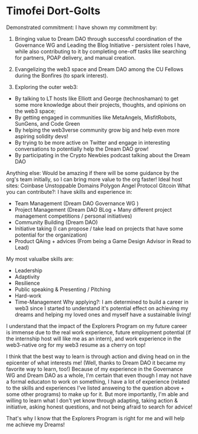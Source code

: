 # Timofei Dort-Golts

Demonstrated commitment: I have shown my commitment by:

1. Bringing value to Dream DAO through successful coordination of the Governance WG and Leading the Blog Initiative - persistent roles I have, while also contributing to it by completing one-off tasks like searching for partners, POAP delivery, and manual creation.

2. Evangelizing the web3 space and Dream DAO among the CU Fellows during the Bonfires (to spark interest).

3. Exploring the outer web3:
- By talking to LT hosts like Elliott and George (technoshaman) to get some more knowledge about their projects, thoughts, and opinions on the web3 space;
- By getting engaged in communities like MetaAngels, MisfitRobots, SunGens, and Code Green
- By helping the web3verse community grow big and help even more aspiring solidity devs!
- By trying to be more active on Twitter and engage in interesting conversations to potentially help the Dream DAO grow!
- By participating in the Crypto Newbies podcast talking about the Dream DAO

Anything else: Would be amazing if there will be some guidance by the org's team initially, so I can bring more value to the org faster!
Ideal host sites: Coinbase
Unstoppable Domains
Polygon
Angel Protocol
Gitcoin
What you can contribute?: I have skills and experience in:
- Team Management (Dream DAO Governance WG )
- Project Management (Dream DAO BLog + Many different project management competitions / personal initiatives)
- Community Building (Dream DAO)
- Initiative taking (I can propose / take lead on projects that have some potential for the organization)
- Product QAing + advices (From being a Game Design Advisor in Read to Lead)

My most valualbe skills are:
- Leadership
- Adaptivity
- Resilience
- Public speaking & Presenting / Pitching
- Hard-work
- Time-Management
Why applying?: I am determined to build a career in web3 since I started to understand it's potential effect on achieving my dreams and helping my loved ones and myself have a sustainable living!

I understand that the impact of the Explorers Program on my future career is immense due to the real work experience, future employment potential (if the internship host will like me as an intern), and work experience in the web3-native org for my web3 resume as a cherry on top!

I think that the best way to learn is through action and diving head on in the epicenter of what interests me! (Well, thanks to Dream DAO it became my favorite way to learn, too!) 
Because of my experience in the Governance WG and Dream DAO as a whole, I'm certain that even though I may not have a formal educaton to work on something, I have a lot of experience (related to the skills and experiences I've listed answeing to the question above + some other programs) to make up for it.
But more importantly, I'm able and willing to learn what I don't yet know through adapting, taking action & initiative, asking honest questions, and not being afraid to search for advice! 

That's why I know that the Explorers Program is right for me and will help me achieve my Dreams!